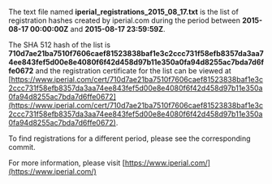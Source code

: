 The text file named **iperial_registrations_2015_08_17.txt** is the list of registration hashes created by iperial.com during the period between **2015-08-17 00:00:00Z** and **2015-08-17 23:59:59Z**.

The SHA 512 hash of the list is **710d7ae21ba7510f7606caef81523838baf1e3c2ccc731f58efb8357da3aa74ee843fef5d00e8e4080f6f42d458d97b11e350a0fa94d8255ac7bda7d6ffe0672** and the registration certificate for the list can be viewed at [https://www.iperial.com/cert/710d7ae21ba7510f7606caef81523838baf1e3c2ccc731f58efb8357da3aa74ee843fef5d00e8e4080f6f42d458d97b11e350a0fa94d8255ac7bda7d6ffe0672](https://www.iperial.com/cert/710d7ae21ba7510f7606caef81523838baf1e3c2ccc731f58efb8357da3aa74ee843fef5d00e8e4080f6f42d458d97b11e350a0fa94d8255ac7bda7d6ffe0672).

To find registrations for a different period, please see the corresponding commit.

For more information, please visit [https://www.iperial.com/](https://www.iperial.com/)
